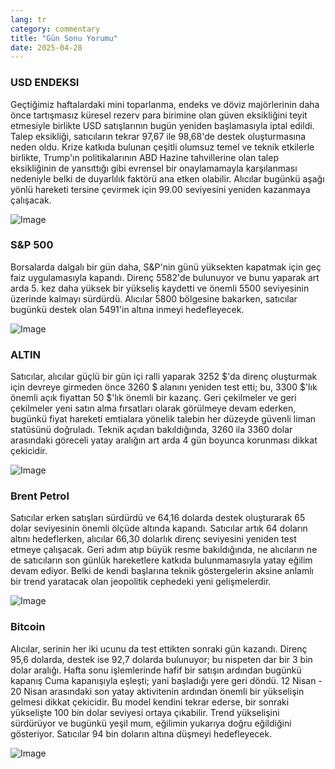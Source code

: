 ```yaml
---
lang: tr
category: commentary
title: "Gün Sonu Yorumu"
date: 2025-04-28
---
```


### USD ENDEKSI

Geçtiğimiz haftalardaki mini toparlanma, endeks ve döviz majörlerinin daha önce tartışmasız küresel rezerv para birimine olan güven eksikliğini teyit etmesiyle birlikte USD satışlarının bugün yeniden başlamasıyla iptal edildi. Talep eksikliği, satıcıların tekrar 97,67 ile 98,68'de destek oluşturmasına neden oldu. Krize katkıda bulunan çeşitli olumsuz temel ve teknik etkilerle birlikte, Trump'ın politikalarının ABD Hazine tahvillerine olan talep eksikliğinin de yansıttığı gibi evrensel bir onaylamamayla karşılanması nedeniyle belki de duyarlılık faktörü ana etken olabilir. Alıcılar bugünkü aşağı yönlü hareketi tersine çevirmek için 99.00 seviyesini yeniden kazanmaya çalışacak.  

![Image](https://markleighedu.github.io/img/Apr-2025/28-Apr-2025/usdindex.jpg)

### S&P 500

Borsalarda dalgalı bir gün daha, S&P'nin günü yüksekten kapatmak için geç faiz uygulamasıyla kapandı. Direnç 5582'de bulunuyor ve bunu yaparak art arda 5. kez daha yüksek bir yükseliş kaydetti ve önemli 5500 seviyesinin üzerinde kalmayı sürdürdü. Alıcılar 5800 bölgesine bakarken, satıcılar bugünkü destek olan 5491'in altına inmeyi hedefleyecek.

![Image](https://markleighedu.github.io/img/Apr-2025/28-Apr-2025/sp500.jpg)

### ALTIN

Satıcılar, alıcılar güçlü bir gün içi ralli yaparak 3252 $'da direnç oluşturmak için devreye girmeden önce 3260 $ alanını yeniden test etti; bu, 3300 $'lık önemli açık fiyattan 50 $'lık önemli bir kazanç. Geri çekilmeler ve geri çekilmeler yeni satın alma fırsatları olarak görülmeye devam ederken, bugünkü fiyat hareketi emtialara yönelik talebin her düzeyde güvenli liman statüsünü doğruladı. Teknik açıdan bakıldığında, 3260 ila 3360 dolar arasındaki göreceli yatay aralığın art arda 4 gün boyunca korunması dikkat çekicidir. 

![Image](https://markleighedu.github.io/img/Apr-2025/28-Apr-2025/gold.jpg)

### Brent Petrol

Satıcılar erken satışları sürdürdü ve 64,16 dolarda destek oluşturarak 65 dolar seviyesinin önemli ölçüde altında kapandı. Satıcılar artık 64 doların altını hedeflerken, alıcılar 66,30 dolarlık direnç seviyesini yeniden test etmeye çalışacak. Geri adım atıp büyük resme bakıldığında, ne alıcıların ne de satıcıların son günlük hareketlere katkıda bulunmamasıyla yatay eğilim devam ediyor. Belki de kendi başlarına teknik göstergelerin aksine anlamlı bir trend yaratacak olan jeopolitik cephedeki yeni gelişmelerdir.

![Image](https://markleighedu.github.io/img/Apr-2025/28-Apr-2025/brentoil.jpg)

### Bitcoin

Alıcılar, serinin her iki ucunu da test ettikten sonraki gün kazandı. Direnç 95,6 dolarda, destek ise 92,7 dolarda bulunuyor; bu nispeten dar bir 3 bin dolar aralığı. Hafta sonu işlemlerinde hafif bir satışın ardından bugünkü kapanış Cuma kapanışıyla eşleşti; yani başladığı yere geri döndü. 12 Nisan - 20 Nisan arasındaki son yatay aktivitenin ardından önemli bir yükselişin gelmesi dikkat çekicidir. Bu model kendini tekrar ederse, bir sonraki yükselişte 100 bin dolar seviyesi ortaya çıkabilir. Trend yükselişini sürdürüyor ve bugünkü yeşil mum, eğilimin yukarıya doğru eğildiğini gösteriyor. Satıcılar 94 bin doların altına düşmeyi hedefleyecek.

![Image](https://markleighedu.github.io/img/Apr-2025/28-Apr-2025/bitcoin.jpg)

